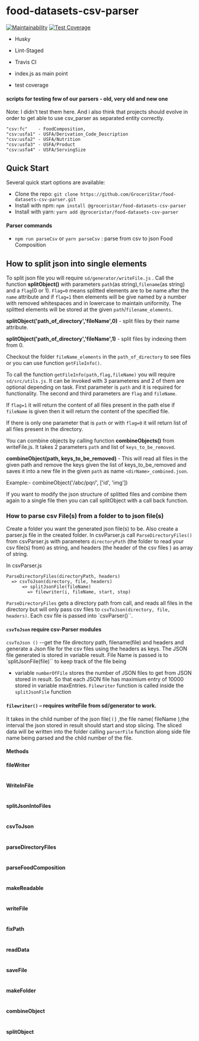 # food-datasets-csv-parser

[![Maintainability](https://api.codeclimate.com/v1/badges/1ec3613f4b74a3742e18/maintainability)](https://codeclimate.com/github/GroceriStar/food-datasets-csv-parser/maintainability)
[![Test Coverage](https://api.codeclimate.com/v1/badges/1ec3613f4b74a3742e18/test_coverage)](https://codeclimate.com/github/GroceriStar/food-datasets-csv-parser/test_coverage)


- Husky
- Lint-Staged
- Travis CI

- index.js as main point
- test coverage



#### scripts for testing few of our parsers - old, very old and new one
Note: I didn't test them here. And i also think that projects should evolve in order to get able to use csv_parser as separated entity correctly.

```
"csv:fc"    - FoodComposition,
"csv:usfa1" - USFA/Derivation_Code_Description
"csv:usfa2" - USFA/Nutrition
"csv:usfa3" - USFA/Product
"csv:usfa4" - USFA/ServingSize
```

## Quick Start
Several quick start options are available:
* Clone the repo: `git clone https://github.com/GroceriStar/food-datasets-csv-parser.git`
* Install with npm: `npm install @groceristar/food-datasets-csv-parser`
* Install with yarn: `yarn add @groceristar/food-datasets-csv-parser`



#### Parser commands
- `npm run parseCsv` or `yarn parseCsv` : parse from csv to json Food Composition



## How to split json into single elements
To split json file you will require `sd/generator/writeFile.js` . Call the function **splitObject()** with parameters `path`(as string),`filename`(as string) and a `flag`(0 or 1).
`Flag=0` means splitted elements are to be name after the `name` attribute and if `flag=1` then elements will be give named by a number with removed whitespaces and in lowercase to maintain uniformity.
The splitted elements will be stored at the given `path`/`filename_elements`.

**splitObject('path_of_directory','fileName',0)** - split files by their name attribute.

**splitObject('path_of_directory','fileName',1)** - split files by indexing them from 0.

Checkout the folder `fileName_elements` in the `path_of_directory` to see files or you can use function `getFileInfo()`.

To  call the function `getFileInfo(path,flag,fileName)` you will require `sd/src/utils.js`. It can be invoked with 3 parameteres and 2 of them are optional depending on task. First parameter is `path` and it is required for functionality. The second and third parameters are `flag` and `fileName`.

If `flag=1` it will return the content of all files present in the path else if `fileName` is given then it will return the content of the specified file.

If there is only one parameter that is `path` or with `flag=0` it will return list of all files present in the directory.

You can combine objects by calling function **combineObjects()** from writeFile.js. It takes 2 parameters `path` and list of `keys_to_be_removed`.

**combineObject(path, keys_to_be_removed)** - This will read all files in the given path and remove the keys given the list of keys_to_be_removed and saves it into a new file in the given `path` as name `<dirName>_combined.json`.

Example:- combineObject('/abc/pqr/', ['id', 'img'])

If you want to modify the json structure of splitted files and combine them again to a single file then you can call splitObject with a call back function.



### How to parse csv File(s) from a folder to to json file(s)
Create a folder you want the generated json file(s) to be. Also create a parser.js file in the created folder.
In csvParser.js call `ParseDirectoryFiles()` from csvParser.js with parameters `directoryPath` (the folder to read your csv file(s) from) as string, and headers (the header of the csv files ) as array of string.

In csvParser.js
```
ParseDirectoryFiles(directoryPath, headers)
  => csvToJson(directory, file, headers)
      => splitJsonFile(fileName)
        => filewriter(i, fileName, start, stop)
```


`ParseDirectoryFiles` gets a directory path from call, and reads all files in the directory but will only pass csv files to `csvToJson(directory, file, headers)`.
Each csv file is passed into `csvParser()``.


#### `csvToJson` require csv-Parser modules
`csvToJson ()` --get the file directory path, filename(file) and headers and generate a Json file for the csv files using the headers as keys.
The JSON file generated is stored in variable result.
File Name is passed is to `splitJsonFile(file)`` to keep track of the file being

- variable `numberOfFile` stores the number of JSON files to get from JSON stored in result. So that each JSON file has maximium entry of 10000 stored in variable maxEntries.
`Filewriter` function is called inside the `splitJsonFile` function

#### `filewriter()` – requires writeFile from sd/generator to work.
It takes in the child number of the json file( i ) ,the file name( fileName ),the interval the json stored in result should start and stop slicing. The sliced data will be written into the folder calling `parserFile` function along side file name being parsed and the child number of the file.



#### Methods

#### fileWriter
```
```
#### WriteInFile
```
```
#### splitJsonIntoFiles
```
```
#### csvToJson
```
```
#### parseDirectoryFiles
```
```
#### parseFoodComposition
```
```

#### makeReadable
```
```
#### writeFile
```
```
#### fixPath
```
```
#### readData
```
```
#### saveFile
```
```
#### makeFolder
```
```
#### combineObject
```
```
#### splitObject
```
```
